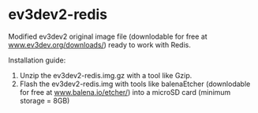 # ev3dev2-redis
Modified ev3dev2 original image file (downlodable for free at www.ev3dev.org/downloads/) ready to work with Redis.

Installation guide:
1. Unzip the ev3dev2-redis.img.gz with a tool like Gzip.
2. Flash the ev3dev2-redis.img with tools like balenaEtcher (downlodable for free at www.balena.io/etcher/) into a microSD card (minimum storage = 8GB)
